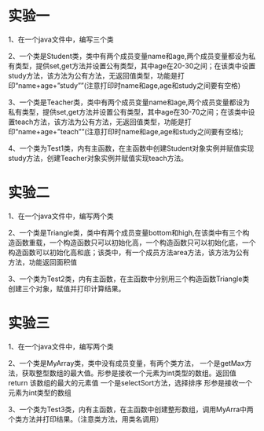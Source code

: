 # 实验一
1、在一个java文件中，编写三个类

2、一个类是Student类，类中有两个成员变量name和age,两个成员变量都设为私有类型，提供set,get方法并设置公有类型，其中age在20-30之间；在该类中设置study方法，该方法为公有方法，无返回值类型，功能是打印“name+age+”study””(注意打印时name和age,age和study之间要有空格)

3、一个类是Teacher类，类中有两个成员变量name和age,两个成员变量都设为私有类型，提供set,get方法并设置公有类型，其中age在30-70之间；在该类中设置teach方法，该方法为公有方法，无返回值类型，功能是打印“name+age+”teach””(注意打印时name和age,age和study之间要有空格);

4、一个类为Test1类，内有主函数，在主函数中创建Student对象实例并赋值实现study方法，创建Teacher对象实例并赋值实现teach方法。


# 实验二
1、在一个java文件中，编写两个类

2、一个类是Triangle类，类中有两个成员变量bottom和high,在该类中有三个构造函数重载，一个构造函数只可以初始化高，一个构造函数只可以初始化底，一个构造函数可以初始化高和底；该类中，有一个成员方法area方法，该方法为公有方法，功能返回面积值

3、一个类为Test2类，内有主函数，在主函数中分别用三个构造函数Triangle类创建三个对象，赋值并打印计算结果。

# 实验三
1、在一个java文件中，编写两个类

2、一个类是MyArray类，类中没有成员变量，有两个类方法，
一个是getMax方法，获取整型数组的最大值。形参是接收一个元素为int类型的数组。返回值 return 该数组的最大的元素值
一个是selectSort方法，选择排序 形参是接收一个元素为int类型的数组

3、一个类为Test3类，内有主函数，在主函数中创建整形数组，调用MyArra中两个类方法并打印结果。（注意类方法，用类名调用）
